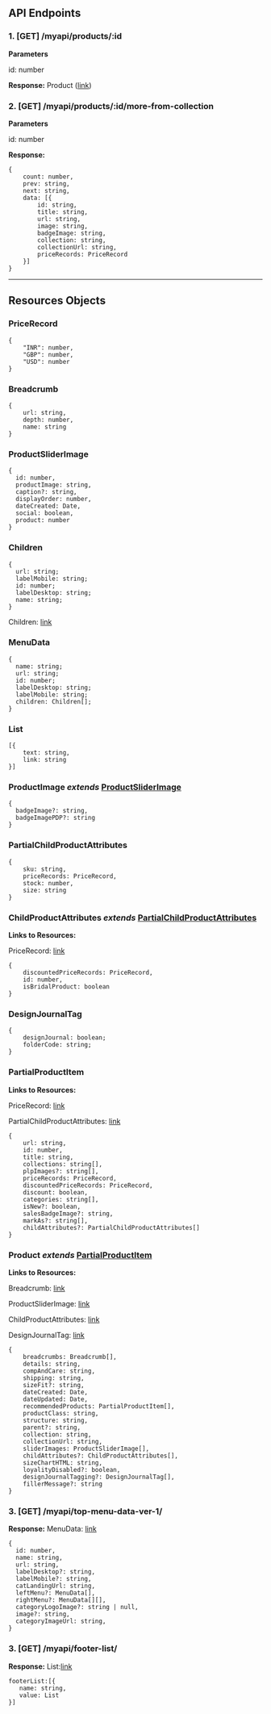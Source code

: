 ## API Endpoints

### 1. [GET] /myapi/products/:id

**Parameters**

id: number

**Response:** Product ([link](#markdown-header-product-extends-partialproductitem))


### 2. [GET] /myapi/products/:id/more-from-collection

**Parameters**

id: number

**Response:** 

```
{
	count: number,
	prev: string,
	next: string,
	data: [{
		id: string,
		title: string,
		url: string,
		image: string,
		badgeImage: string,
		collection: string,
		collectionUrl: string,
		priceRecords: PriceRecord
	}]
}
```


--------
## Resources Objects

### PriceRecord
```
{
	"INR": number,
	"GBP": number,
	"USD": number
}
```

### Breadcrumb
```
{
	url: string,
	depth: number,
	name: string
}
```
### ProductSliderImage
```
{
  id: number,
  productImage: string,
  caption?: string,
  displayOrder: number,
  dateCreated: Date,
  social: boolean,
  product: number
}
```

### Children
```
{
  url: string;
  labelMobile: string;
  id: number;
  labelDesktop: string;
  name: string;
}
```
Children: [link](#markdown-header-children)

### MenuData
```
{
  name: string;
  url: string;
  id: number;
  labelDesktop: string;
  labelMobile: string;
  children: Children[];
}
```

### List
```
[{
    text: string,
    link: string
}]
```

### ProductImage *extends* [**ProductSliderImage**](#markdown-header-productsliderimage)

```
{
  badgeImage?: string,
  badgeImagePDP?: string
}
```

### PartialChildProductAttributes
```
{
	sku: string,
	priceRecords: PriceRecord,
	stock: number,
	size: string
}
```

### ChildProductAttributes *extends* [PartialChildProductAttributes](#markdown-header-partialchildproductattributes)

**Links to Resources:**

PriceRecord: [link](#markdown-header-pricerecord)


```
{
  	discountedPriceRecords: PriceRecord,
	id: number,
	isBridalProduct: boolean
}
```

### DesignJournalTag
```
{
	designJournal: boolean;
  	folderCode: string;
}

```

### PartialProductItem

**Links to Resources:**

PriceRecord: [link](#markdown-header-pricerecord)

PartialChildProductAttributes: [link](#markdown-header-partialchildproductattributes)

```
{
	url: string,
	id: number,
	title: string,
	collections: string[],
	plpImages?: string[],
	priceRecords: PriceRecord,
	discountedPriceRecords: PriceRecord,
	discount: boolean,
	categories: string[],
	isNew?: boolean,
	salesBadgeImage?: string,
	markAs?: string[],
	childAttributes?: PartialChildProductAttributes[]
}
```

### Product *extends* [PartialProductItem](#markdown-header-partialproductitem)

**Links to Resources:**

Breadcrumb: [link](#markdown-header-breadcrumb)

ProductSliderImage: [link](#markdown-header-productsliderimage)

ChildProductAttributes: [link](#markdown-header-childproductattributes-extends-partialchildproductattributes)

DesignJournalTag: [link](#markdown-header-designjournaltag)

```
{
	breadcrumbs: Breadcrumb[],
	details: string,
	compAndCare: string,
	shipping: string,
	sizeFit?: string,
	dateCreated: Date,
	dateUpdated: Date,
	recommendedProducts: PartialProductItem[],
	productClass: string,
	structure: string,
	parent?: string,
	collection: string,
	collectionUrl: string,
	sliderImages: ProductSliderImage[],
	childAttributes?: ChildProductAttributes[],
	sizeChartHTML: string,
	loyalityDisabled?: boolean,
	designJournalTagging?: DesignJournalTag[],
	fillerMessage?: string
}
```
### 3. [GET] /myapi/top-menu-data-ver-1/

**Response:** 
MenuData: [link](#markdown-header-menudata)
```
{
  id: number,
  name: string,
  url: string,
  labelDesktop?: string,
  labelMobile?: string,
  catLandingUrl: string,
  leftMenu?: MenuData[],
  rightMenu?: MenuData[][],
  categoryLogoImage?: string | null,
  image?: string,
  categoryImageUrl: string,
}
```

### 3. [GET] /myapi/footer-list/

**Response:** 
List:[link](#markdown-header-list)
```
footerList:[{
   name: string,
   value: List
}]
```